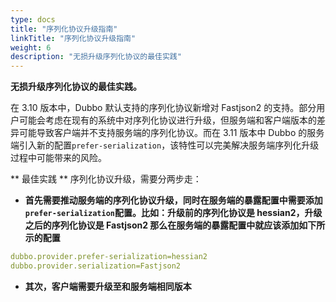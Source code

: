 ```yaml
---
type: docs
title: "序列化协议升级指南"
linkTitle: "序列化协议升级指南"
weight: 6
description: "无损升级序列化协议的最佳实践"
---
```


**无损升级序列化协议的最佳实践。**

在 3.10 版本中，Dubbo 默认支持的序列化协议新增对 Fastjson2 的支持。部分用户可能会考虑在现有的系统中对序列化协议进行升级，但服务端和客户端版本的差异可能导致客户端并不支持服务端的序列化协议。而在 3.11 版本中 Dubbo 的服务端引入新的配置`prefer-serialization`，该特性可以完美解决服务端序列化升级过程中可能带来的风险。


** 最佳实践 **
序列化协议升级，需要分两步走：

* **首先需要推动服务端的序列化协议升级，同时在服务端的暴露配置中需要添加`prefer-serialization`配置。比如：升级前的序列化协议是 hessian2，升级之后的序列化协议是 Fastjson2 那么在服务端的暴露配置中就应该添加如下所示的配置**

```yaml
dubbo.provider.prefer-serialization=hessian2
dubbo.provider.serialization=Fastjson2

```
* **其次，客户端需要升级至和服务端相同版本**



